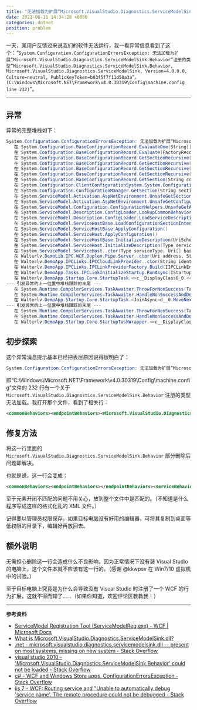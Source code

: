 ```yaml
---
title: "无法加载为扩展“Microsoft.VisualStudio.Diagnostics.ServiceModelSink.Behavior”注册的类型"
date: 2021-06-11 14:34:28 +0800
categories: dotnet
position: problem
---
```


一天，某用户反馈过来说我们的软件无法运行，我一看异常信息看到了这个：“`System.Configuration.ConfigurationErrorsException: 无法加载为扩展“Microsoft.VisualStudio.Diagnostics.ServiceModelSink.Behavior”注册的类型“Microsoft.VisualStudio.Diagnostics.ServiceModelSink.Behavior, Microsoft.VisualStudio.Diagnostics.ServiceModelSink, Version=4.0.0.0, Culture=neutral, PublicKeyToken=b03f5f7f11d50a3a”。 (C:\Windows\Microsoft.NET\Framework\v4.0.30319\Config\machine.config line 232)`”。

---

<div id="toc"></div>

## 异常

异常的完整堆栈如下：

```csharp
System.Configuration.ConfigurationErrorsException: 无法加载为扩展“Microsoft.VisualStudio.Diagnostics.ServiceModelSink.Behavior”注册的类型“Microsoft.VisualStudio.Diagnostics.ServiceModelSink.Behavior, Microsoft.VisualStudio.Diagnostics.ServiceModelSink, Version=4.0.0.0, Culture=neutral, PublicKeyToken=b03f5f7f11d50a3a”。 (C:\Windows\Microsoft.NET\Framework\v4.0.30319\Config\machine.config line 232)
   在 System.Configuration.BaseConfigurationRecord.EvaluateOne(String[] keys, SectionInput input, Boolean isTrusted, FactoryRecord factoryRecord, SectionRecord sectionRecord, Object parentResult)
   在 System.Configuration.BaseConfigurationRecord.Evaluate(FactoryRecord factoryRecord, SectionRecord sectionRecord, Object parentResult, Boolean getLkg, Boolean getRuntimeObject, Object& result, Object& resultRuntimeObject)
   在 System.Configuration.BaseConfigurationRecord.GetSectionRecursive(String configKey, Boolean getLkg, Boolean checkPermission, Boolean getRuntimeObject, Boolean requestIsHere, Object& result, Object& resultRuntimeObject)
   在 System.Configuration.BaseConfigurationRecord.GetSectionRecursive(String configKey, Boolean getLkg, Boolean checkPermission, Boolean getRuntimeObject, Boolean requestIsHere, Object& result, Object& resultRuntimeObject)
   在 System.Configuration.BaseConfigurationRecord.GetSectionRecursive(String configKey, Boolean getLkg, Boolean checkPermission, Boolean getRuntimeObject, Boolean requestIsHere, Object& result, Object& resultRuntimeObject)
   在 System.Configuration.BaseConfigurationRecord.GetSectionRecursive(String configKey, Boolean getLkg, Boolean checkPermission, Boolean getRuntimeObject, Boolean requestIsHere, Object& result, Object& resultRuntimeObject)
   在 System.Configuration.BaseConfigurationRecord.GetSection(String configKey)
   在 System.Configuration.ClientConfigurationSystem.System.Configuration.Internal.IInternalConfigSystem.GetSection(String sectionName)
   在 System.Configuration.ConfigurationManager.GetSection(String sectionName)
   在 System.ServiceModel.Activation.AspNetEnvironment.UnsafeGetSectionFromConfigurationManager(String sectionPath)
   在 System.ServiceModel.Activation.AspNetEnvironment.UnsafeGetConfigurationSection(String sectionPath)
   在 System.ServiceModel.Configuration.ConfigurationHelpers.UnsafeGetAssociatedSection(ContextInformation evalContext, String sectionPath)
   在 System.ServiceModel.Description.ConfigLoader.LookupCommonBehaviors(ContextInformation context)
   在 System.ServiceModel.Description.ConfigLoader.LoadServiceDescription(ServiceHostBase host, ServiceDescription description, ServiceElement serviceElement, Action`1 addBaseAddress, Boolean skipHost)
   在 System.ServiceModel.ServiceHostBase.LoadConfigurationSectionInternal(ConfigLoader configLoader, ServiceDescription description, ServiceElement serviceSection)
   在 System.ServiceModel.ServiceHostBase.ApplyConfiguration()
   在 System.ServiceModel.ServiceHost.ApplyConfiguration()
   在 System.ServiceModel.ServiceHostBase.InitializeDescription(UriSchemeKeyedCollection baseAddresses)
   在 System.ServiceModel.ServiceHost.InitializeDescription(Type serviceType, UriSchemeKeyedCollection baseAddresses)
   在 System.ServiceModel.ServiceHost..ctor(Type serviceType, Uri[] baseAddresses)
   在 Walterlv.DemoLib.IPC.WCF.Duplex.Pipe.Server..ctor(Uri address, String serverId, IClientInfoBuilder clientInfoBuilder)
   在 Walterlv.DemoApp.IPCLinks.IPCCloudLinkProvider..ctor(String identity, IClientInfoBuilder clientInfoBuilder)
   在 Walterlv.DemoApp.IPCLinks.IPCLinkProviderFactory.Build(IIPCLinkEnvironment environment, IClientInfoBuilder clientInfoBuilder)
   在 Walterlv.DemoApp.Tasks.IPCLinkInitializeStartup.RunAsync(IStartupContext context)
   在 Walterlv.DemoApp.Startup.Core.StartupTask.<>c__DisplayClass0_0.<<JoinAsync>b__0>d.MoveNext()
--- 引发异常的上一位置中堆栈跟踪的末尾 ---
   在 System.Runtime.CompilerServices.TaskAwaiter.ThrowForNonSuccess(Task task)
   在 System.Runtime.CompilerServices.TaskAwaiter.HandleNonSuccessAndDebuggerNotification(Task task)
   在 Walterlv.DemoApp.Startup.Core.StartupTask.<JoinAsync>d__0.MoveNext()
--- 引发异常的上一位置中堆栈跟踪的末尾 ---
   在 System.Runtime.CompilerServices.TaskAwaiter.ThrowForNonSuccess(Task task)
   在 System.Runtime.CompilerServices.TaskAwaiter.HandleNonSuccessAndDebuggerNotification(Task task)
   在 Walterlv.DemoApp.Startup.Core.StartupTaskWrapper.<>c__DisplayClass36_0.<<ExecuteTask>b__1>d.MoveNext()
```

## 初步探索

这个异常消息提示基本已经把表层原因说得很明白了：

```csharp
System.Configuration.ConfigurationErrorsException: 无法加载为扩展“Microsoft.VisualStudio.Diagnostics.ServiceModelSink.Behavior”注册的类型“Microsoft.VisualStudio.Diagnostics.ServiceModelSink.Behavior, Microsoft.VisualStudio.Diagnostics.ServiceModelSink, Version=4.0.0.0, Culture=neutral, PublicKeyToken=b03f5f7f11d50a3a”。 (C:\Windows\Microsoft.NET\Framework\v4.0.30319\Config\machine.config line 232)
```

即“C:\Windows\Microsoft.NET\Framework\v4.0.30319\Config\machine.config”文件的 232 行有一个关于 `Microsoft.VisualStudio.Diagnostics.ServiceModelSink.Behavior` 注册的类型无法加载。我打开那个文件，看到了相关行：

```xml
<commonBehaviors><endpointBehaviors><Microsoft.VisualStudio.Diagnostics.ServiceModelSink.Behavior/></endpointBehaviors><serviceBehaviors><Microsoft.VisualStudio.Diagnostics.ServiceModelSink.Behavior/></serviceBehaviors></commonBehaviors></system.serviceModel>
```

## 修复方法

将这一行里面的 `Microsoft.VisualStudio.Diagnostics.ServiceModelSink.Behavior` 部分删除后问题即解决。

也就是说，这一行会变成：

```xml
<commonBehaviors><endpointBehaviors></endpointBehaviors><serviceBehaviors></serviceBehaviors></commonBehaviors></system.serviceModel>
```

至于元素开闭不匹配的问题不用关心，放到整个文件中是匹配的。（不知道是什么程序写成这样的格式化乱的 XML 文件。）

记得要以管理员权限保存。如果目标电脑没有好用的编辑器，可将其复制到桌面等低权限的目录下，编辑好再放回去。

## 额外说明

无需担心删除这一行会造成什么不良影响，因为正常情况下没有装 Visual Studio 的电脑上，这个文件本就不应该有这一行的。（感谢 @kkwpsv 在 Win7/10 虚拟机中的试验。）

至于目标电脑上究竟是为什么会导致没有 Visual Studio 时注册了一个 WCF 的行为扩展，这就不得而知了……（如果你知道，欢迎评论区教教我！）

---

**参考资料**

- [ServiceModel Registration Tool (ServiceModelReg.exe) - WCF | Microsoft Docs](https://docs.microsoft.com/en-us/dotnet/framework/wcf/servicemodelreg-exe?redirectedfrom=MSDN)
- [What is Microsoft.VisualStudio.Diagnostics.ServiceModelSink.dll?](https://social.msdn.microsoft.com/Forums/en-US/07ed7bd1-2c73-430b-a414-9a57e3aaf371/what-is-microsoftvisualstudiodiagnosticsservicemodelsinkdll?forum=wcf)
- [.net - microsoft.visualstudio.diagnostics.servicemodelsink.dll -- present on most systems, missing on new system - Stack Overflow](https://stackoverflow.com/a/40757383/6233938)
- [visual studio 2010 - 'Microsoft.VisualStudio.Diagnostics.ServiceModelSink.Behavior' could not be loaded - Stack Overflow](https://stackoverflow.com/questions/26732621/microsoft-visualstudio-diagnostics-servicemodelsink-behavior-could-not-be-load)
- [c# - WCF and Windows Store apps, ConfigurationErrorsException - Stack Overflow](https://stackoverflow.com/questions/17001861/wcf-and-windows-store-apps-configurationerrorsexception)
- [iis 7 - WCF: Routing service and "Unable to automatically debug 'service name'. The remote procedure could not be debugged - Stack Overflow](https://stackoverflow.com/questions/6271112/wcf-routing-service-and-unable-to-automatically-debug-service-name-the-remo)

